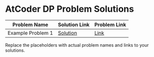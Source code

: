 # AtCoder DP Problem Solutions

| Problem Name | Solution Link | Problem Link |
|-------------|--------------|--------------|
| Example Problem 1 | [Solution](./Frog_1.cpp) | [Link]([https://example.com/solution1](https://atcoder.jp/contests/dp/tasks/dp_a)) |

Replace the placeholders with actual problem names and links to your solutions.
